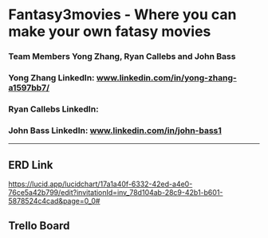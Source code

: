 # Fantasy3movies - Where you can make your own fatasy movies
### Team Members Yong Zhang, Ryan Callebs and John Bass
### Yong Zhang LinkedIn: www.linkedin.com/in/yong-zhang-a1597bb7/
### Ryan Callebs LinkedIn: 
### John Bass LinkedIn: www.linkedin.com/in/john-bass1
***
## ERD Link
  
https://lucid.app/lucidchart/17a1a40f-6332-42ed-a4e0-76ce5a42b799/edit?invitationId=inv_78d104ab-28c9-42b1-b601-5878524c4cad&page=0_0#

## Trello Board